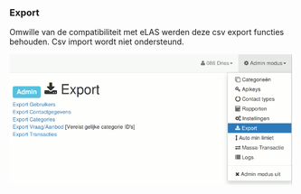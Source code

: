 ### Export

Omwille van de compatibiliteit met eLAS werden deze csv export functies behouden. Csv import wordt niet ondersteund.

<img src="img/export.png" width="500">


